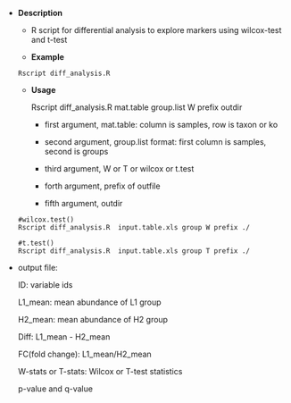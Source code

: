 - **Description**

  - R script for differential analysis to explore markers using wilcox-test and t-test
  
  - **Example**
  
  ```
  Rscript diff_analysis.R
  ```
  
  - **Usage**
  
    Rscript diff_analysis.R mat.table group.list W prefix outdir
    
    - first argument, mat.table: column is samples, row is taxon or ko
    
    - second argument, group.list format: first column is samples, second is groups
    
    - third argument, W or T or wilcox or t.test
    
    - forth argument, prefix of outfile
    
    - fifth argument, outdir
    
  ```
  #wilcox.test()
  Rscript diff_analysis.R  input.table.xls group W prefix ./

  #t.test()
  Rscript diff_analysis.R  input.table.xls group T prefix ./
  ```

- output file:

  ID: variable ids
  
  L1_mean: mean abundance of L1 group
  
  H2_mean: mean abundance of H2 group
  
  Diff: L1_mean - H2_mean
  
  FC(fold change): L1_mean/H2_mean
  
  W-stats or T-stats: Wilcox or T-test statistics
  
  p-value and q-value
  
  
